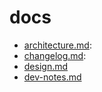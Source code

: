 # docs

- [architecture.md](./architecture.md): 
- [changelog.md](./changelog.md):
- [design.md](./design.md)
- [dev-notes.md](./dev-notes.md)   